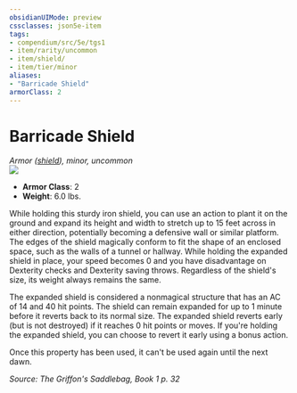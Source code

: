 ```yaml
---
obsidianUIMode: preview
cssclasses: json5e-item
tags:
- compendium/src/5e/tgs1
- item/rarity/uncommon
- item/shield/
- item/tier/minor
aliases: 
- "Barricade Shield"
armorClass: 2
---
```

# Barricade Shield
*Armor ([shield](compendium/items/shield.md)), minor, uncommon*  
![](https://raw.githubusercontent.com/TheGiddyLimit/homebrew/master/_img/TGS1/Barricade-Shield.webp#right)  

- **Armor Class**: 2
- **Weight**: 6.0 lbs.

While holding this sturdy iron shield, you can use an action to plant it on the ground and expand its height and width to stretch up to 15 feet across in either direction, potentially becoming a defensive wall or similar platform. The edges of the shield magically conform to fit the shape of an enclosed space, such as the walls of a tunnel or hallway. While holding the expanded shield in place, your speed becomes 0 and you have disadvantage on Dexterity checks and Dexterity saving throws. Regardless of the shield's size, its weight always remains the same.

The expanded shield is considered a nonmagical structure that has an AC of 14 and 40 hit points. The shield can remain expanded for up to 1 minute before it reverts back to its normal size. The expanded shield reverts early (but is not destroyed) if it reaches 0 hit points or moves. If you're holding the expanded shield, you can choose to revert it early using a bonus action.

Once this property has been used, it can't be used again until the next dawn.

*Source: The Griffon's Saddlebag, Book 1 p. 32*
